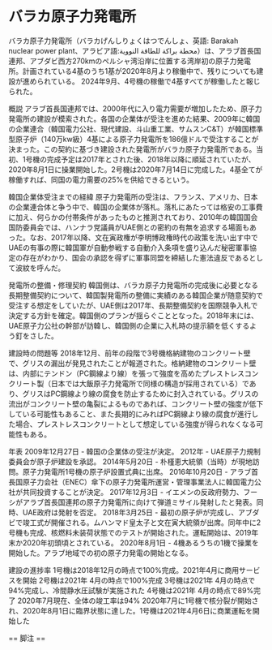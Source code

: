 # バラカ原子力発電所

バラカ原子力発電所（バラカげんしりょくはつでんしょ、英語: Barakah nuclear power plant、アラビア語:محطة براكة للطاقة النووية）は、アラブ首長国連邦、アブダビ西方270kmのペルシャ湾沿岸に位置する湾岸初の原子力発電所。計画されている4基のうち1基が2020年8月より稼働中で、残りについても建設が進められている。
2024年9月、4号機の稼働で4基すべてが稼働したと報じられた。

概説
アラブ首長国連邦では、2000年代に入り電力需要が増加したため、原子力発電所の建設が模索された。各国の企業体が受注を進めた結果、2009年に韓国の企業連合（韓国電力公社、現代建設、斗山重工業、サムスンC&T）が韓国標準型原子炉（140万kw級）4基による原子力発電所を186億ドルで受注することが決まった。この契約に基づき建設された発電所がバラカ原子力発電所である。当初、1号機の完成予定は2017年とされた後、2018年以降に順延されていたが、2020年8月1日に操業開始した。2号機は2020年7月14日に完成した。4基全てが稼働すれば、同国の電力需要の25%を供給できるという。

韓国企業体受注までの経緯
原子力発電所の受注は、フランス、アメリカ、日本の企業連合体と争う中で、韓国の企業体が落札。落札にあたっては格安の工事費に加え、何らかの付帯条件があったものと推測されており、2010年の韓国国会国防委員会では、ハンナラ党議員がUAE側との密約の有無を追求する場面もあった。なお、2017年以降、文在寅政権が李明博政権時代の政策を洗い出す中でUAEの有事の際に韓国軍が自動参戦する自動介入条項を盛り込んだ秘密軍事協定の存在がわかり、国会の承認を得ずに軍事同盟を締結した憲法違反であるとして波紋を呼んだ。

発電所の整備・修理契約
韓国側は、バラカ原子力発電所の完成後に必要となる長期整備契約について、韓国製発電所の整備に実績のある韓国企業が随意契約で受注する想定をしていたが、UAE側は2017年、長期整備契約を国際競争入札で決定する方針を確定。韓国側のプランが揺らぐこととなった。2018年末には、UAE原子力公社の幹部が訪韓し、韓国側の企業に入札時の提示額を低くするよう釘をさした。

建設時の問題等
2018年12月、前年の段階で3号機格納建物のコンクリート壁で、グリスの漏出が発見されたことが報道された。格納建物のコンクリート壁は、内部にテンドン（PC鋼線より線）を張って強度を高めたプレストレスコンクリート製（日本では大飯原子力発電所で同様の構造が採用されている）であり、グリスはPC鋼線より線の腐食を防止するために封入されている。グリスの流出がコンクリート壁の亀裂によるものであれば、コンクリート壁の強度が低下している可能性もあること、また長期的にみればPC鋼線より線の腐食が進行した場合、プレストレスコンクリートとして想定している強度が得られなくなる可能性もある。

年表
2009年12月27日 - 韓国の企業体の受注が決定。
2012年 - UAE原子力規制委員会が原子炉建設を承認。
2014年5月20日 - 朴槿恵大統領（当時）が現地訪問。原子力発電所1号機の原子炉設置式典に出席。
2016年10月20日 - アラブ首長国原子力会社（ENEC）傘下の原子力発電所運営・管理事業法人に韓国電力公社が共同投資することが決定。
2017年12月3日 - イエメンの反政府勢力、フーシがアラブ首長国連邦の原子力発電所に向けて弾道ミサイル発射したと発表。同時、UAE政府は発射を否定。
2018年3月25日 - 最初の原子炉が完成し、アブダビで竣工式が開催される。ムハンマド皇太子と文在寅大統領が出席。同年中に2号機も完成、核燃料未装荷状態でのテストが開始された。運転開始は、2019年末か2020年初頭頃とされている。
2020年8月1日 - 4機あるうちの1機で操業を開始した。アラブ地域での初の原子力発電の開始となる。

建設の進捗率
1号機は2018年12月の時点で100%完成。2021年4月に商用サービスを開始
2号機は2021年 4月の時点で100%完成
3号機は2021年 4月の時点で94%完成し、冷間静水圧試験が実施された
4号機は2021年 4月の時点で89%完了
2020年7月現在、全体の竣工率は94%
2020年7月に1号機で核分裂が開始され、2020年8月1日に臨界状態に達した。1号機は2021年4月6日に商業運転を開始した


== 脚注 ==